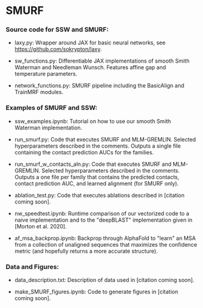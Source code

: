 # SMURF

### Source code for SSW and SMURF:

- laxy.py: Wrapper around JAX for basic neural networks, see https://github.com/sokrypton/laxy.

- sw_functions.py: Differentiable JAX implementations of smooth Smith Waterman and Needleman Wunsch. Features affine gap and temperature parameters. 

- network_functions.py: SMURF pipeline including the BasicAlign and TrainMRF modules.



### Examples of SMURF and SSW:

- ssw_examples.ipynb: Tutorial on how to use our smooth Smith Waterman implementation.

- run_smurf.py: Code that executes SMURF and MLM-GREMLIN. Selected hyperparameters described in the comments. Outputs a single file containing the contact prediction AUCs for the families.

- run_smurf_w_contacts_aln.py: Code that executes SMURF and MLM-GREMLIN. Selected hyperparameters described in the comments. Outputs a one file per family that contains the predicted contacts, contact prediction AUC, and learned alignment (for SMURF only).

- ablation_test.py: Code that executes ablations described in [citation coming soon].

- nw_speedtest.ipynb: Runtime comparison of our vectorized code to a naive implementation and to the "deepBLAST" implementation given in [Morton et al. 2020].

- af_msa_backprop.ipynb: Backprop through AlphaFold to "learn" an MSA from a collection of unaligned sequences that maximizes the confidence metric (and hopefully returns a more accurate structure).



### Data and Figures:

- data_description.txt: Description of data used in [citation coming soon].

- make_SMURF_figures.ipynb: Code to generate figures in [citation coming soon].


